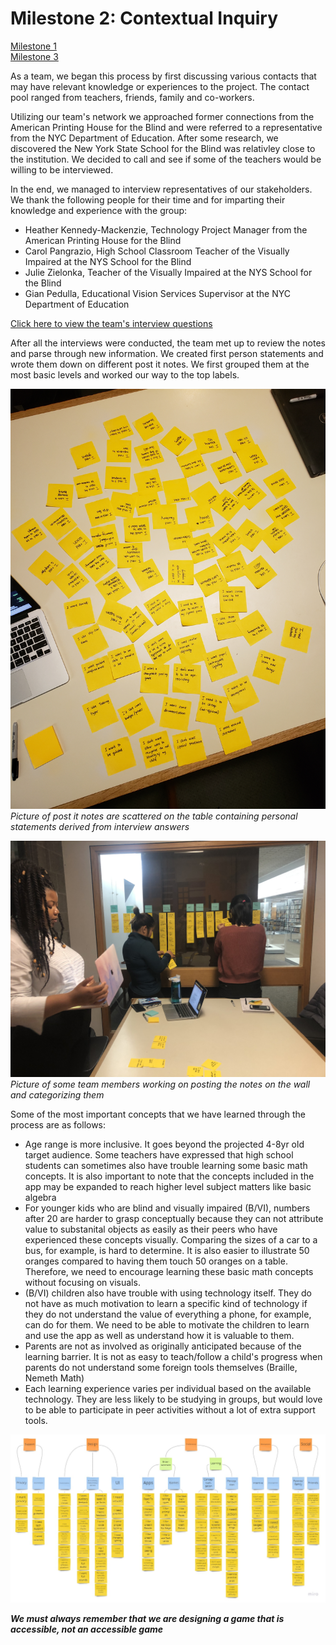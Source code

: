 # Milestone 2: Contextual Inquiry

[Milestone 1](https://irezystible.github.io/620project/Milestone1)
<br> [Milestone 3](https://irezystible.github.io/620project/Milestone3)

As a team, we began this process by first discussing various contacts that may have relevant knowledge or experiences to the project. The contact pool ranged from teachers, friends, family and co-workers.

Utilizing our team's network we approached former connections from the American Printing House for the Blind and were referred to a representative from the NYC Department of Education. After some research, we discovered the New York State School for the Blind was relativley close to the institution. We decided to call and see if some of the teachers would be willing to be interviewed.

In the end, we managed to interview representatives of our stakeholders. We thank the following people for their time and for imparting their knowledge and experience with the group:

* Heather Kennedy-Mackenzie, Technology Project Manager from the American Printing House for the Blind
* Carol Pangrazio, High School Classroom Teacher of the Visually Impaired at the NYS School for the Blind
* Julie Zielonka, Teacher of the Visually Impaired at the NYS School for the Blind
* Gian Pedulla, Educational Vision Services Supervisor at the NYC Department of Education

[Click here to view the team's interview questions](https://irezystible.github.io/620project/interviewquestions)

After all the interviews were conducted, the team met up to review the notes and parse through new information. We created first person statements and wrote them down on different post it notes. We first grouped them at the most basic levels and worked our way to the top labels.

![Post it notes are scattered on the table containing personal statements derived from interview answers](notes.jpg)
*Picture of post it notes are scattered on the table containing personal statements derived from interview answers*

![Picture of some team members working on posting the notes on the wall and categorizing them](inaction.jpg)
*Picture of some team members working on posting the notes on the wall and categorizing them*

Some of the most important concepts that we have learned through the process are as follows:

* Age range is more inclusive. It goes beyond the projected 4-8yr old target audience. Some teachers have expressed that high school students can sometimes also have trouble learning some basic math concepts. It is also important to note that the concepts included in the app may be expanded to reach higher level subject matters like basic algebra
* For younger kids who are blind and visually impaired (B/VI), numbers after 20 are harder to grasp conceptually because they can not attribute value to substanital objects as easily as their peers who have experienced these concepts visually. Comparing the sizes of a car to a bus, for example, is hard to determine. It is also easier to illustrate 50 oranges compared to having them touch 50 oranges on a table. Therefore, we need to encourage learning these basic math concepts without focusing on visuals.
* (B/VI) children also have trouble with using technology itself. They do not have as much motivation to learn a specific kind of technology if they do not understand the value of everything a phone, for example, can do for them. We need to be able to motivate the children to learn and use the app as well as understand how it is valuable to them.
* Parents are not as involved as originally anticipated because of the learning barrier. It is not as easy to teach/follow a child's progress when parents do not understand some foreign tools themselves (Braille, Nemeth Math)
* Each learning experience varies per individual based on the available technology. They are less likely to be studying in groups, but would love to be able to participate in peer activities without a lot of extra support tools.

[![Affinity Diagram](affinitydiagram.jpg)](https://miro.com/app/board/o9J_kvI5xRc=/) 

***We must always remember that we are designing a game that is accessible, not an accessible game***
